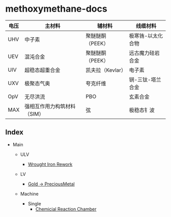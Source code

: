 # methoxymethane-docs

| 电压 | 主材料                      | 辅材料           | 线缆材料          |
|------|-----------------------------|------------------|-------------------|
| UHV  | 中子素                      | 聚醚醚酮（PEEK） | 极寒铕-以太化合物 |
| UEV  | 混沌合金                    | 聚醚醚酮（PEEK） | 远古魔力硅岩合金  |
| UIV  | 超稳态超重合金              | 凯夫拉（Kevlar） | 电子素            |
| UXV  | 极聚态气奥                  | 夸克纤维         | 锎-三钛-塔兰合金  |
| OpV  | 无尽洪流                    | PBO              | 玄素合金          |
| MAX  | 强相互作用力构筑材料（SIM） | 弦               | 极稳态钅波        |

## Index

- Main
    - ULV
        - [Wrought Iron Rework](./main/ulv/wrought.md)
    - LV
        - [Gold -> PreciousMetal](./main/lv/gold->pm.md)

    - Machine
        - Single
            - [Chemicial Reaction Chamber](./main/machines/single/chemical_reation_chamber.md)